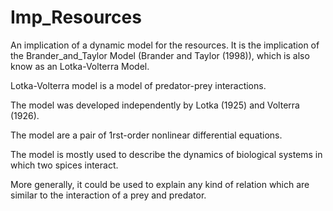 # Imp_Resources
An implication of a dynamic model for the resources. It is the implication of the Brander_and_Taylor Model (Brander and Taylor (1998)), which is also know as an Lotka-Volterra Model.


Lotka-Volterra model is a model of predator-prey
interactions.

The model was developed independently by Lotka (1925)
and Volterra (1926).

The model are a pair of 1rst-order nonlinear differential
equations.

The model is mostly used to describe the dynamics of
biological systems in which two spices interact. 

More generally, it could be used to explain any kind of
relation which are similar to the interaction of a prey and
predator.
